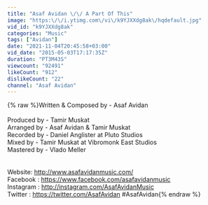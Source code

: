 ```yaml
---
title: "Asaf Avidan \/\/ A Part Of This"
image: "https:\/\/i.ytimg.com\/vi\/k9YJXXdg8ak\/hqdefault.jpg"
vid_id: "k9YJXXdg8ak"
categories: "Music"
tags: ["Avidan"]
date: "2021-11-04T20:45:58+03:00"
vid_date: "2015-05-03T17:17:35Z"
duration: "PT3M43S"
viewcount: "92491"
likeCount: "912"
dislikeCount: "22"
channel: "Asaf Avidan"
---
```

{% raw %}Written &amp; Composed by - Asaf Avidan <br /><br />Produced by - Tamir Muskat<br />Arranged by - Asaf Avidan &amp; Tamir Muskat<br />Recorded by - Daniel Anglister at Pluto Studios<br />Mixed by - Tamir Muskat at Vibromonk East Studios<br />Mastered by - Vlado Meller<br /><br /><br />Website: <a rel="nofollow" target="blank" href="http://www.asafavidanmusic.com/">http://www.asafavidanmusic.com/</a> <br />Facebook : <a rel="nofollow" target="blank" href="https://www.facebook.com/asafavidanmusic">https://www.facebook.com/asafavidanmusic</a> <br />Instagram : <a rel="nofollow" target="blank" href="http://instagram.com/AsafAvidanMusic">http://instagram.com/AsafAvidanMusic</a> <br />Twitter : <a rel="nofollow" target="blank" href="https://twitter.com/AsafAvidan">https://twitter.com/AsafAvidan</a> #AsafAvidan{% endraw %}
